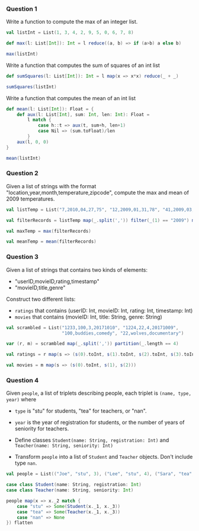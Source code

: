 ### Question 1

Write a function to compute the max of an integer list.


```scala
val listInt = List(1, 3, 4, 2, 9, 5, 0, 6, 7, 8)

def max(l: List[Int]): Int = l reduce((a, b) => if (a>b) a else b)

max(listInt)
```

Write a function that computes the sum of squares of an int list


```scala
def sumSquares(l: List[Int]): Int = l map(x => x*x) reduce(_ + _)

sumSquares(listInt)
```

Write a function that computes the mean of an int list


```scala
def mean(l: List[Int]): Float = {
    def aux(l: List[Int], sum: Int, len: Int): Float =
        l match {
            case h::t => aux(t, sum+h, len+1)
            case Nil => (sum.toFloat)/len
        }
    aux(l, 0, 0)
}

mean(listInt)
```

### Question 2

Given a list of strings with the format "location,year,month,temperature,zipcode", compute the max and mean of 2009 temperatures.


```scala
val listTemp = List("7,2010,04,27,75", "12,2009,01,31,78", "41,2009,03,25,95", "2,2008,04,28,76", "7,2010,02,32,91")

val filterRecords = listTemp map(_.split(',')) filter(_(1) == "2009") map(_(3).toInt)

val maxTemp = max(filterRecords)

val meanTemp = mean(filterRecords)
```

### Question 3

Given a list of strings that contains two kinds of elements:
- "userID,movieID,rating,timestamp"
- "movieID,title,genre"

Construct two different lists:
- `ratings` that contains (userID: Int, movieID: Int, rating: Int, timestamp: Int)
- `movies` that contains (movieID: Int, title: String, genre: String)


```scala
val scrambled = List("1233,100,3,20171010", "1224,22,4,20171009",
                     "100,buddies,comedy", "22,wolves,documentary")

var (r, m) = scrambled map(_.split(',')) partition(_.length == 4)

val ratings = r map(s => (s(0).toInt, s(1).toInt, s(2).toInt, s(3).toInt))

val movies = m map(s => (s(0).toInt, s(1), s(2)))
```

 ### Question 4

Given `people`, a list of triplets describing people, each triplet is `(name, type, year)` where
- `type` is "stu" for students, "tea" for teachers, or "nan".
- `year` is the year of registration for students, or the number of years of seniority for teachers.


- Define classes  `Student(name: String, registration: Int)` and `Teacher(name: String, seniority: Int)`
- Transform `people` into a list of `Student` and `Teacher` objects. Don't include type `nan`.



```scala
val people = List(("Joe", "stu", 3), ("Lee", "stu", 4), ("Sara", "tea", 10), ("John", "tea", 5), ("Bill", "nan",20))

case class Student(name: String, registration: Int)
case class Teacher(name: String, seniority: Int)

people map(x => x._2 match {
    case "stu" => Some(Student(x._1, x._3))
    case "tea" => Some(Teacher(x._1, x._3))
    case "nan" => None
}) flatten
```
